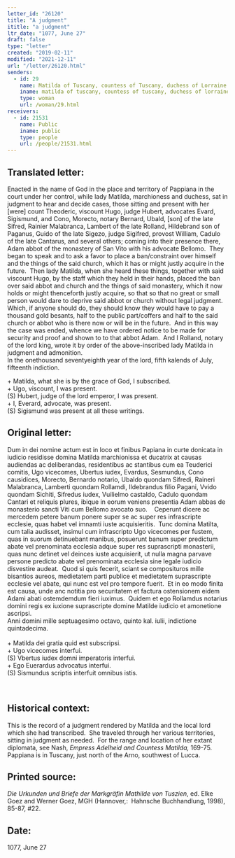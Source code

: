 ```yaml
---
letter_id: "26120"
title: "A judgment"
ititle: "a judgment"
ltr_date: "1077, June 27"
draft: false
type: "letter"
created: "2019-02-11"
modified: "2021-12-11"
url: "/letter/26120.html"
senders:
  - id: 29
    name: Matilda of Tuscany, countess of Tuscany, duchess of Lorraine
    iname: matilda of tuscany, countess of tuscany, duchess of lorraine
    type: woman
    url: /woman/29.html
receivers:
  - id: 21531
    name: Public
    iname: public
    type: people
    url: /people/21531.html
---
```

<h2> Translated letter:</h2><p>Enacted in the name of God in the place and territory of Pappiana in the court under her control, while lady Matilda, marchioness and duchess, sat in judgment to hear and decide cases, those sitting and present with her [were] count Theoderic, viscount Hugo, judge Hubert, advocates Evard, Sigismund, and Cono, Morecto, notary Bernard, Ubald, [son] of the late Sifred, Rainier Malabranca, Lambert of the late Rolland, Hildebrand son of Paganus, Guido of the late Sigezo, judge Sigifred, provost William, Cadulo of the late Cantarus, and several others; coming into their presence there, Adam abbot of the monastery of San Vito with his advocate Bellomo.&nbsp; They began to speak and to ask a favor to place a ban/constraint over himself and the things of the said church, which it has or might justly acquire in the future.&nbsp; Then lady Matilda, when she heard these things, together with said viscount Hugo, by the staff which they held in their hands, placed the ban over said abbot and church and the things of said monastery, which it now holds or might thenceforth justly acquire, so that so that no great or small person would dare to deprive said abbot or church without legal judgment.&nbsp; Which, if anyone should do, they should know they would have to pay a thousand gold besants, half to the public part/coffers and half to the said church or abbot who is there now or will be in the future.&nbsp; And in this way the case was ended, whence we have ordered notice to be made for security and proof and shown to to that abbot Adam.&nbsp; And I Rolland, notary of the lord king, wrote it by order of the above-inscribed lady Matilda in judgment and admonition.<br> In the onethousand seventyeighth year of the lord, fifth kalends of July, fifteenth indiction.</p><p>+ Matilda, what she is by the grace of God, I subscribed.&nbsp; <br> + Ugo, viscount, I was present.<br> (S) Hubert, judge of the lord emperor, I was present.<br> + I, Everard, advocate, was present.<br> (S) Sigismund was present at all these writings.</p><h2 class="mt-4"> Original letter:</h2><p>Dum in dei nomine actum est in loco et finibus Papiana in curte donicata in iudicio residisse domina Matilda marchionissa et ducatrix at causas audiendas ac deliberandas, residentibus ac stantibus cum ea Teuderici comitis, Ugo vicecomes, Ubertus iudex, Evardus, Sesmundus, Cono causidices, Morecto, Bernardo notario, Ubaldo quondam Sifredi, Raineri Malabranca, Lamberti quondam Rollamdi, Ildebrandus filio Pagani, Vvido quondam Sichiti, Sifredus iudex, Vuilielmo castaldo, Cadulo quondam Cantari et reliquis plures, ibique in eorum veniens presentia Adam abbas de monasterio sancti Viti cum Bellomo avocato suo.&nbsp;&nbsp;&nbsp; Ceperunt dicere ac mercedem petere banum ponere super se ac super res infrascripte ecclesie, quas habet vel imnamti iuste acquisieritis.&nbsp; Tunc domina Matilta, cum talia audisset, insimul cum infrascripto Ugo vicecomes per fustem, quas in suorum detinuebant manibus, posuerunt banum super predictum abate vel prenominata ecclesia adque super res suprascripti monasterii, quas nunc detinet vel deinces iuste acquisierit, ut nulla magna parvave persone predicto abate vel prenominata ecclesia sine legale iudicio disvestire audeat.&nbsp; Quod si quis fecerit, sciant se composituros mille bisantios aureos, medietatem parti publice et medietatem suprascripte ecclesie vel abate, qui nunc est vel pro tempore fuerit.&nbsp; Et in eo modo finita est causa, unde anc notitia pro securitatem et factura ostensionem eidem Adami abati ostemdemdum fieri iuximus.&nbsp; Quidem et ego Rollamdus notarius domini regis ex iuxione suprascripte domine Matilde iudicio et amonetione ascripsi.<br> Anni domini mille septuagesimo octavo, quinto kal. iulii, indictione quintadecima.<br> <br> + Matilda dei gratia quid est subscripsi.<br> + Ugo vicecomes interfui.<br> (S) Vbertus iudex domni imperatoris interfui.<br> + Ego Euerardus advocatus interfui.<br> (S) Sismundus scriptis interfuit omnibus istis.</p><p>&nbsp;</p><h2 class="mt-4"> Historical context:</h2><p>This is the record of a judgment rendered by Matilda and the local lord which she had transcribed.&nbsp; She traveled through her various territories, sitting in judgment as needed.&nbsp; For the range and location of her extant diplomata, see Nash, <em>Empress Adelheid and Countess Matilda,</em> 169-75.&nbsp; Pappiana is in Tuscany, just north of the Arno, southwest of Lucca.</p><h2 class="mt-4"> Printed source:</h2><p><i><span>Die Urkunden und Briefe der Markgräfin Mathilde von Tuszien</span></i><span>, ed. Elke Goez and Werner Goez, MGH (Hannover,:&nbsp; Hahnsche Buchhandlung, 1998), 85-87, #22.&nbsp;</span></p><h2 class="mt-4"> Date:</h2>1077, June 27